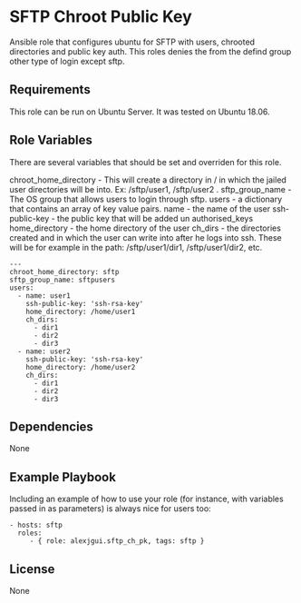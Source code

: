 SFTP Chroot Public Key
=========

Ansible role that configures ubuntu for SFTP with users, chrooted directories and public key auth. This roles denies the from the defind group other type of login except sftp.

Requirements
------------

This role can be run on Ubuntu Server. It was tested on Ubuntu 18.06.

Role Variables
--------------

There are several variables that should be set and overriden for this role.

chroot_home_directory - This will create a directory in / in which the jailed user directories will be into. Ex: /sftp/user1, /sftp/user2 .
sftp_group_name - The OS group that allows users to login through sftp.
users - a dictionary that contains an array of key value pairs.
 name - the name of the user
 ssh-public-key - the public key that will be added un authorised_keys
 home_directory - the home directory of the user
 ch_dirs - the directories created and in which the user can write into after he logs into ssh. These will be for example in the path: /sftp/user1/dir1, /sftp/user1/dir2, etc.
 
```
---
chroot_home_directory: sftp 
sftp_group_name: sftpusers
users:
  - name: user1 
    ssh-public-key: 'ssh-rsa-key'
    home_directory: /home/user1
    ch_dirs:
      - dir1 
      - dir2 
      - dir3
  - name: user2
    ssh-public-key: 'ssh-rsa-key'
    home_directory: /home/user2
    ch_dirs:
      - dir1 
      - dir2 
      - dir3
```

Dependencies
------------

None

Example Playbook
----------------

Including an example of how to use your role (for instance, with variables passed in as parameters) is always nice for users too:

    - hosts: sftp
      roles:
         - { role: alexjgui.sftp_ch_pk, tags: sftp }

License
-------

None
